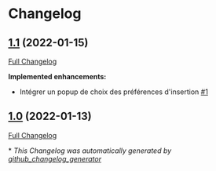 # Changelog

## [1.1](https://github.com/franck-paul/multipleMedia/tree/1.1) (2022-01-15)

[Full Changelog](https://github.com/franck-paul/multipleMedia/compare/1.0...1.1)

**Implemented enhancements:**

- Intégrer un popup de choix des préférences d'insertion [\#1](https://github.com/franck-paul/multipleMedia/issues/1)

## [1.0](https://github.com/franck-paul/multipleMedia/tree/1.0) (2022-01-13)

[Full Changelog](https://github.com/franck-paul/multipleMedia/compare/d3d34a92468e1067ff74194fccb2823d5c4da0bf...1.0)



\* *This Changelog was automatically generated by [github_changelog_generator](https://github.com/github-changelog-generator/github-changelog-generator)*
